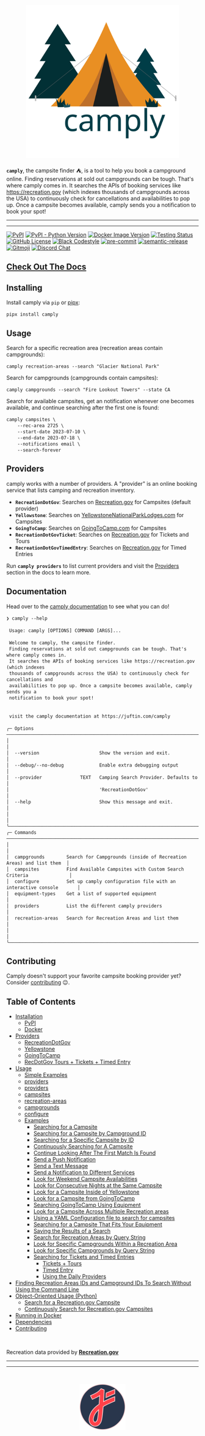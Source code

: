 <div align="center">
<a href="https://github.com/juftin/camply">
  <img src="https://raw.githubusercontent.com/juftin/camply/main/docs/_static/camply.svg"
    width="400" height="400" alt="camply">
</a>
</div>

**`camply`**, the campsite finder ⛺️, is a tool to help you book a campground online. Finding
reservations at sold out campgrounds can be tough. That's where camply comes in. It searches the
APIs of booking services like https://recreation.gov (which indexes thousands of campgrounds across
the USA) to continuously check for cancellations and availabilities to pop up. Once a campsite
becomes available, camply sends you a notification to book your spot!

---

---

[![PyPI](https://img.shields.io/pypi/v/camply?color=blue&label=⛺️camply)](https://github.com/juftin/camply)
[![PyPI - Python Version](https://img.shields.io/pypi/pyversions/camply)](https://pypi.python.org/pypi/camply/)
[![Docker Image Version](https://img.shields.io/docker/v/juftin/camply?color=blue&label=docker&logo=docker)](https://hub.docker.com/r/juftin/camply)
[![Testing Status](https://github.com/juftin/camply/actions/workflows/tests.yaml/badge.svg?branch=main)](https://github.com/juftin/camply/actions/workflows/tests.yaml)
[![GitHub License](https://img.shields.io/github/license/juftin/camply?color=blue&label=License)](https://github.com/juftin/camply/blob/main/LICENSE)
[![Black Codestyle](https://img.shields.io/badge/code%20style-black-000000.svg)]()
[![pre-commit](https://img.shields.io/badge/pre--commit-enabled-lightgreen?logo=pre-commit)](https://github.com/pre-commit/pre-commit)
[![semantic-release](https://img.shields.io/badge/%20%20%F0%9F%93%A6%F0%9F%9A%80-semantic--release-e10079.svg)](https://github.com/semantic-release/semantic-release)
[![Gitmoji](https://img.shields.io/badge/gitmoji-%20😜%20😍-FFDD67.svg)](https://gitmoji.dev)
[![Discord Chat](https://img.shields.io/static/v1?label=chat&message=discord&color=blue&logo=discord)](https://discord.gg/qZDr78kKvB)

## [Check Out The Docs](https://juftin.com/camply/)

## Installing

Install camply via `pip` or [pipx](https://github.com/pypa/pipx):

```commandline
pipx install camply
```

## Usage

Search for a specific recreation area (recreation areas contain campgrounds):

```commandline
camply recreation-areas --search "Glacier National Park"
```

Search for campgrounds (campgrounds contain campsites):

```commandline
camply campgrounds --search "Fire Lookout Towers" --state CA
```

Search for available campsites, get an notification whenever one becomes
available, and continue searching after the first one is found:

```commandline
camply campsites \
    --rec-area 2725 \
    --start-date 2023-07-10 \
    --end-date 2023-07-18 \
    --notifications email \
    --search-forever
```

## Providers

camply works with a number of providers. A "provider" is an online booking
service that lists camping and recreation inventory.

-   **`RecreationDotGov`**: Searches on [Recreation.gov](https://recreation.gov) for Campsites (default provider)
-   **`Yellowstone`**: Searches on [YellowstoneNationalParkLodges.com](https://yellowstonenationalparklodges.com) for Campsites
-   **`GoingToCamp`**: Searches on [GoingToCamp.com](https://goingtocamp.com) for Campsites
-   **`RecreationDotGovTicket`**: Searches on [Recreation.gov](https://recreation.gov) for Tickets and Tours
-   **`RecreationDotGovTimedEntry`**: Searches on [Recreation.gov](https://recreation.gov) for Timed Entries

Run **`camply providers`** to list current providers and visit the [Providers](https://juftin.com/camply/providers/)
section in the docs to learn more.

## Documentation

Head over to the [camply documentation](https://juftin.com/camply/) to see what you can do!

```console
❯ camply --help

 Usage: camply [OPTIONS] COMMAND [ARGS]...

 Welcome to camply, the campsite finder.
 Finding reservations at sold out campgrounds can be tough. That's where camply comes in.
 It searches the APIs of booking services like https://recreation.gov (which indexes
 thousands of campgrounds across the USA) to continuously check for cancellations and
 availabilities to pop up. Once a campsite becomes available, camply sends you a
 notification to book your spot!


 visit the camply documentation at https://juftin.com/camply

╭─ Options ──────────────────────────────────────────────────────────────────────────────╮
│                                                                                        │
│  --version                      Show the version and exit.                             │
│  --debug/--no-debug             Enable extra debugging output                          │
│  --provider              TEXT   Camping Search Provider. Defaults to                   │
│                                 'RecreationDotGov'                                     │
│  --help                         Show this message and exit.                            │
│                                                                                        │
╰────────────────────────────────────────────────────────────────────────────────────────╯
╭─ Commands ─────────────────────────────────────────────────────────────────────────────╮
│                                                                                        │
│  campgrounds        Search for Campgrounds (inside of Recreation Areas) and list them  │
│  campsites          Find Available Campsites with Custom Search Criteria               │
│  configure          Set up camply configuration file with an interactive console       │
│  equipment-types    Get a list of supported equipment                                  │
│  providers          List the different camply providers                                │
│  recreation-areas   Search for Recreation Areas and list them                          │
│                                                                                        │
╰────────────────────────────────────────────────────────────────────────────────────────╯

```

## Contributing

Camply doesn't support your favorite campsite booking provider yet? Consider
[contributing](https://juftin.com/camply/contributing/) 😉.

## Table of Contents

-   [Installation](docs/installation.md)
    -   [PyPI](docs/installation.md#pypi)
    -   [Docker](docs/installation.md#docker)
-   [Providers](docs/providers.md)
    -   [RecreationDotGov](docs/providers.md#recreationgov)
    -   [Yellowstone](docs/providers.md#yellowstone)
    -   [GoingToCamp](docs/providers.md#goingtocamp)
    -   [RecDotGov Tours + Tickets + Timed Entry](docs/providers.md#recreationgov-tickets-tours--timed-entry)
-   [Usage](docs/command_line_usage.md)
    -   [Simple Examples](docs/command_line_usage.md#simple-examples)
    -   [providers](docs/command_line_usage.md#providers)
    -   [providers](docs/command_line_usage.md#providers)
    -   [campsites](docs/command_line_usage.md#campsites)
    -   [recreation-areas](docs/command_line_usage.md#recreation-areas)
    -   [campgrounds](docs/command_line_usage.md#campgrounds)
    -   [configure](docs/command_line_usage.md#configure)
    -   [Examples](docs/command_line_usage.md#examples)
        -   [Searching for a Campsite](docs/command_line_usage.md#searching-for-a-campsite)
        -   [Searching for a Campsite by Campground ID](docs/command_line_usage.md#searching-for-a-campsite-by-campground-id)
        -   [Searching for a Specific Campsite by ID](docs/command_line_usage.md#searching-for-a-specific-campsite-by-id)
        -   [Continuously Searching for A Campsite](docs/command_line_usage.md#continuously-searching-for-a-campsite)
        -   [Continue Looking After The First Match Is Found](docs/command_line_usage.md#continue-looking-after-the-first-match-is-found)
        -   [Send a Push Notification](docs/command_line_usage.md#send-a-push-notification)
        -   [Send a Text Message](docs/command_line_usage.md#send-a-text-message)
        -   [Send a Notification to Different Services](docs/command_line_usage.md#send-a-notification-to-different-services)
        -   [Look for Weekend Campsite Availabilities](docs/command_line_usage.md#look-for-weekend-campsite-availabilities)
        -   [Look for Consecutive Nights at the Same Campsite](docs/command_line_usage.md#look-for-consecutive-nights-at-the-same-campsite)
        -   [Look for a Campsite Inside of Yellowstone](docs/command_line_usage.md#look-for-a-campsite-inside-of-yellowstone)
        -   [Look for a Campsite from GoingToCamp](docs/command_line_usage.md#look-for-a-campsite-from-goingtocamp)
        -   [Searching GoingToCamp Using Equipment](docs/command_line_usage.md#searching-goingtocamp-using-equipment)
        -   [Look for a Campsite Across Multiple Recreation areas](docs/command_line_usage.md#look-for-a-campsite-across-multiple-recreation-areas)
        -   [Using a YAML Configuration file to search for campsites](docs/command_line_usage.md#using-a-yaml-configuration-file-to-search-for-campsites)
        -   [Searching for a Campsite That Fits Your Equipment](docs/command_line_usage.md#searching-for-a-campsite-that-fits-your-equipment)
        -   [Saving the Results of a Search](docs/command_line_usage.md#saving-the-results-of-a-search)
        -   [Search for Recreation Areas by Query String](docs/command_line_usage.md#search-for-recreation-areas-by-query-string)
        -   [Look for Specific Campgrounds Within a Recreation Area](docs/command_line_usage.md#look-for-specific-campgrounds-within-a-recreation-area)
        -   [Look for Specific Campgrounds by Query String](docs/command_line_usage.md#look-for-specific-campgrounds-by-query-string)
        -   [Searching for Tickets and Timed Entries](docs/ccommand_line_usage.md#searching-for-tickets-and-timed-entries)
            -   [Tickets + Tours](docs/ccommand_line_usage.md#tickets-tours)
            -   [Timed Entry](docs/ccommand_line_usage.md#timed-entry)
            -   [Using the Daily Providers](command_line_usage.md#using-the-daily-providers)
-   [Finding Recreation Areas IDs and Campground IDs To Search Without Using the Command Line](docs/command_line_usage.md#finding-recreation-areas-ids-and-campground-ids-to-search-without-using-the-command-line)
-   [Object-Oriented Usage (Python)](docs/python.md)
    -   [Search for a Recreation.gov Campsite](docs/python.md#search-for-a-recreationgov-campsite)
    -   [Continuously Search for Recreation.gov Campsites](docs/python.md#continuously-search-for-recreationgov-campsites)
-   [Running in Docker](docs/docker.md)
-   [Dependencies](docs/dependencies.md)
-   [Contributing](docs/contributing.md)

<br/>

Recreation data provided by [**Recreation.gov**](https://ridb.recreation.gov/)

---

---

<br/>

[<p align="center" ><img src="https://raw.githubusercontent.com/juftin/juftin/main/static/juftin.png" width="120" height="120"  alt="juftin logo"> </p>](https://github.com/juftin)
